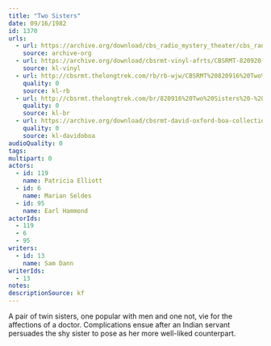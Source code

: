 ```yaml
---
title: "Two Sisters"
date: 09/16/1982
id: 1370
urls: 
  - url: https://archive.org/download/cbs_radio_mystery_theater/cbs_radio_mystery_theater-1351-1399.zip/cbs_radio_mystery_theater-1351-1399%2Fcbsrmt_1370_two_sisters.mp3
    source: archive-org
  - url: https://archive.org/download/cbsrmt-vinyl-afrts/CBSRMT-820920-1371-The-Way-Station_afrts.mp3
    source: kl-vinyl
  - url: http://cbsrmt.thelongtrek.com/rb/rb-wjw/CBSRMT%20820916%20Two%20Sisters_wjw%20levels_end%20theme%20missing.mp3
    quality: 0
    source: kl-rb
  - url: http://cbsrmt.thelongtrek.com/br/820916%20Two%20Sisters%20-%20WBBM.mp3
    quality: 0
    source: kl-br
  - url: https://archive.org/download/cbsrmt-david-oxford-boa-collection/CBSRMT-820916-1370-Two-Sisters-(128-48)_WBBM-JE-{BoA}.mp3
    quality: 0
    source: kl-davidoboa
audioQuality: 0
tags: 
multipart: 0
actors:  
  - id: 119
    name: Patricia Elliott  
  - id: 6
    name: Marian Seldes  
  - id: 95
    name: Earl Hammond
actorIds:  
  - 119  
  - 6  
  - 95
writers:  
  - id: 13
    name: Sam Dann
writerIds:  
  - 13
notes: 
descriptionSource: kf
---
```

A pair of twin sisters, one popular with men and one not, vie for the affections of a doctor. Complications ensue after an Indian servant persuades the shy sister to pose as her more well-liked counterpart.